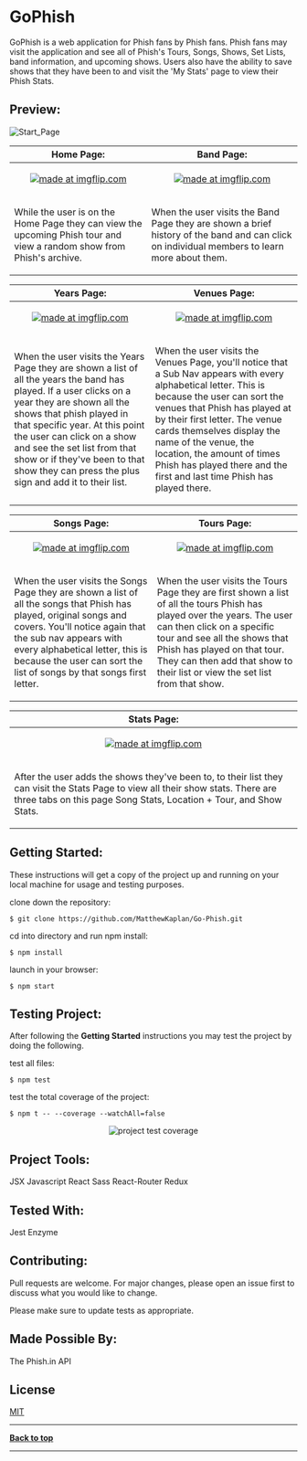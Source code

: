 # GoPhish

GoPhish is a web application for Phish fans by Phish fans. Phish fans may visit the application and see all of Phish's Tours, Songs, Shows, Set Lists, band information, and upcoming shows. Users also have the ability to save shows that they have been to and visit the 'My Stats' page to view their Phish Stats.

## Preview:

![Start_Page](https://i.imgur.com/efke6kI.png)

| Home Page:  | Band Page: |
| ------------- | ------------- |
| <p align="center"><a href="https://imgflip.com/gif/33oyfk"><img src="https://i.imgflip.com/33oyfk.gif" title="made at imgflip.com"/></a></p> | <p align="center"><a href="https://imgflip.com/gif/33oz0n"><img src="https://i.imgflip.com/33oz0n.gif" title="made at imgflip.com"/></a></p> |
| <p>While the user is on the Home Page they can view the upcoming Phish tour and view a random show from Phish's archive.</p> | <p>When the user visits the Band Page they are shown a brief history of the band and can click on individual members to learn more about them.</p> |

| Years Page:  | Venues Page: |
| ------------- | ------------- |
| <p align="center"><a href="https://imgflip.com/gif/33ozhm"><img src="https://i.imgflip.com/33ozhm.gif" title="made at imgflip.com"/></a></p>  | <p align="center"><a href="https://imgflip.com/gif/33oztc"><img src="https://i.imgflip.com/33oztc.gif" title="made at imgflip.com"/></a></p>  |
| <p>When the user visits the Years Page they are shown a list of all the years the band has played. If a user clicks on a year they are shown all the shows that phish played in that specific year. At this point the user can click on a show and see the set list from that show or if they've been to that show they can press the plus sign and add it to their list.</p> | <p>When the user visits the Venues Page, you'll notice that a Sub Nav appears with every alphabetical letter. This is because the user can sort the venues that Phish has played at by their first letter. The venue cards themselves display the name of the venue, the location, the amount of times Phish has played there and the first and last time Phish has played there.</p> |

| Songs Page:  | Tours Page: |
| ------------- | ------------- |
| <p align="center"><a href="https://imgflip.com/gif/33p01s"><img src="https://i.imgflip.com/33p01s.gif" title="made at imgflip.com"/></a></p>  | <p align="center"><a href="https://imgflip.com/gif/33p0f4"><img src="https://i.imgflip.com/33p0f4.gif" title="made at imgflip.com"/></a></p>  |
| <p>When the user visits the Songs Page they are shown a list of all the songs that Phish has played, original songs and covers. You'll notice again that the sub nav appears with every alphabetical letter, this is because the user can sort the list of songs by that songs first letter. </p> | <p>When the user visits the Tours Page they are first shown a list of all the tours Phish has played over the years. The user can then click on a specific tour and see all the shows that Phish has played on that tour. They can then add that show to their list or view the set list from that show.</p> |

| Stats Page:  | 
| ------------- |
| <p align="center"><a href="https://imgflip.com/gif/33p3zm"><img src="https://i.imgflip.com/33p3zm.gif" title="made at imgflip.com"/></a></p> |
| <p>After the user adds the shows they've been to, to their list they can visit the Stats Page to view all their show stats. There are three tabs on this page Song Stats, Location + Tour, and Show Stats.</p> |

## Getting Started:

These instructions will get a copy of the project up and running on your local machine for usage and testing purposes.

clone down the repository:

```
$ git clone https://github.com/MatthewKaplan/Go-Phish.git
```

cd into directory and run npm install:

```
$ npm install
```

launch in your browser:

```
$ npm start
```

## Testing Project:

After following the <b>Getting Started</b> instructions you may test the project by doing the following.

test all files:

```
$ npm test
```

test the total coverage of the project:

```
$ npm t -- --coverage --watchAll=false
```

<p align="center">
  <img src="https://i.imgur.com/BwwqBFE.png" alt="project test coverage">
</p>

## Project Tools:

JSX
Javascript
React
Sass
React-Router
Redux

## Tested With:

Jest
Enzyme

## Contributing:

Pull requests are welcome. For major changes, please open an issue first to discuss what you would like to change.

Please make sure to update tests as appropriate.

## Made Possible By:

The Phish.in API

## License

[MIT](https://choosealicense.com/licenses/mit/)

---

**[Back to top](https://github.com/MatthewKaplan/Go-Phish#gophish)**

---